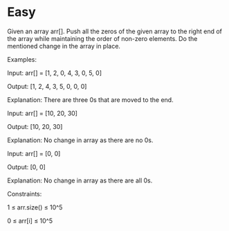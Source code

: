 # Easy

Given an array arr[]. Push all the zeros of the given array to the right end of the array while maintaining the order of non-zero elements. Do the mentioned change in the array in place.

Examples:

Input: arr[] = [1, 2, 0, 4, 3, 0, 5, 0]

Output: [1, 2, 4, 3, 5, 0, 0, 0]

Explanation: There are three 0s that are moved to the end.

Input: arr[] = [10, 20, 30]

Output: [10, 20, 30]

Explanation: No change in array as there are no 0s.

Input: arr[] = [0, 0]

Output: [0, 0]

Explanation: No change in array as there are all 0s.


Constraints:

1 ≤ arr.size() ≤ 10^5

0 ≤ arr[i] ≤ 10^5
